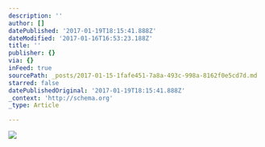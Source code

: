 ```yaml
---
description: ''
author: []
datePublished: '2017-01-19T18:15:41.888Z'
dateModified: '2017-01-16T16:53:23.188Z'
title: ''
publisher: {}
via: {}
inFeed: true
sourcePath: _posts/2017-01-15-1fafe451-7a8a-493c-998a-8162f0e5cd7d.md
starred: false
datePublishedOriginal: '2017-01-19T18:15:41.888Z'
_context: 'http://schema.org'
_type: Article

---
```

![](https://the-grid-user-content.s3-us-west-2.amazonaws.com/e4c1a18e-7088-4411-ad4c-62824ac64be5.jpg)